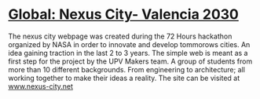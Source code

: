 # [Global: Nexus City- Valencia 2030](www.nexus-city.net)

The nexus city webpage was created during the 72 Hours hackathon organized by NASA in order to innovate and develop tommorows cities.
An idea gaining traction in the last 2 to 3 years. The simple web is meant as a first step for the project by the UPV Makers team. A
group of students from more than 10 different backgrounds. From engineering to architecture; all working together to make their ideas
a reality. The site can be visited at www.nexus-city.net